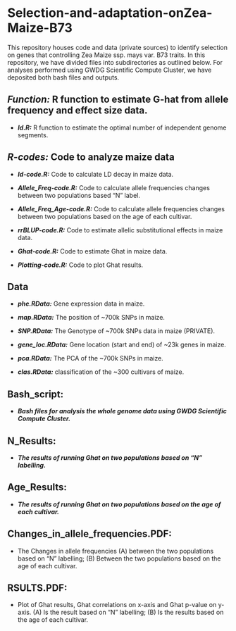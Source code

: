 # Selection-and-adaptation-onZea-Maize-B73

This repository houses code and data (private sources) to identify selection on genes that controlling Zea Maize ssp. mays var. B73 traits. In this repository, we have divided files into subdirectories as outlined below. For analyses performed using GWDG Scientific Compute Cluster, we have deposited both bash files and outputs.

## *Function:* R function to estimate G-hat from allele frequency and effect size data.
* ***ld.R:*** R function to estimate the optimal number of independent genome segments.



## *R-codes:* Code to analyze maize data
* ***ld-code.R:*** Code to calculate LD decay in maize data.

* ***Allele_Freq-code.R:*** Code to calculate allele frequencies changes between two populations based “N” label.

* ***Allele_Freq_Age-code.R:*** Code to calculate allele frequencies changes between two populations based on the age of each cultivar.

* ***rrBLUP-code.R:*** Code to estimate allelic substitutional effects in maize data.

* ***Ghat-code.R:*** Code to estimate Ghat in maize data.

* ***Plotting-code.R:*** Code to plot Ghat results.

## Data
* ***phe.RData:*** Gene expression data in maize.

* ***map.RData:*** The position of ~700k SNPs in maize.

* ***SNP.RData:*** The Genotype of ~700k SNPs data in maize (PRIVATE).

* ***gene_loc.RData:*** Gene location (start and end) of ~23k genes in maize.

* ***pca.RData:*** The PCA of the ~700k SNPs in maize.

* ***clas.RData:*** classification of the ~300 cultivars of maize.

## Bash_script:
* ***Bash files for analysis the whole genome data using GWDG Scientific Compute Cluster.***

## N_Results:
* ***The results of running Ghat on two populations based on “N” labelling.***

## Age_Results:
* ***The results of running Ghat on two populations based on the age of each cultivar.***

## Changes_in_allele_frequencies.PDF:
* The Changes in allele frequencies (A) between the two populations based on “N” labelling; (B) Between the two populations based on the age of each cultivar.

## RSULTS.PDF:
* Plot of Ghat results, Ghat correlations on x-axis and Ghat p-value on y-axis. (A) Is the result based on “N” labelling; (B) Is the results based on the age of each cultivar.
